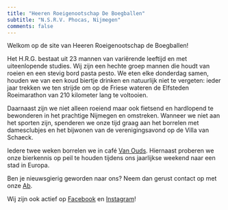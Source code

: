 ```yaml
---
title: "Heeren Roeigenootschap De Boegballen"
subtitle: "N.S.R.V. Phocas, Nijmegen"
comments: false
---
```


Welkom op de site van Heeren Roeigenootschap de Boegballen!

Het H.R.G. bestaat uit 23 mannen van variërende leeftijd en met uiteenlopende studies. Wij zijn een hechte groep mannen die houdt van roeien en een stevig bord pasta pesto. We eten elke donderdag samen, houden we van een koud biertje drinken en natuurlijk niet te vergeten: ieder jaar trekken we ten strijde om op de Friese wateren de Elfsteden Roeimarathon van 210 kilometer lang te voltooien.

Daarnaast zijn we niet alleen roeiend maar ook fietsend en hardlopend te bewonderen in het prachtige Nijmegen en omstreken. Wanneer we niet aan het sporten zijn, spenderen we onze tijd graag aan het borrelen met damesclubjes en het bijwonen van de verenigingsavond op de Villa van Schaeck.

Iedere twee weken borrelen we in café [Van Ouds](https://cafevanoudsnijmegen.nl/). Hiernaast proberen we onze bierkennis op peil te houden tijdens ons jaarlijkse weekend naar een stad in Europa.

Ben je nieuwsgierig geworden naar ons? Neem dan gerust contact op met onze [Ab](mailto:abactis@boegballen.nl).

Wij zijn ook actief op [Facebook](https://www.facebook.com/DeBoegballen) en [Instagram](https://www.instagram.com/hrgdeboegballen/?hl=nl)!